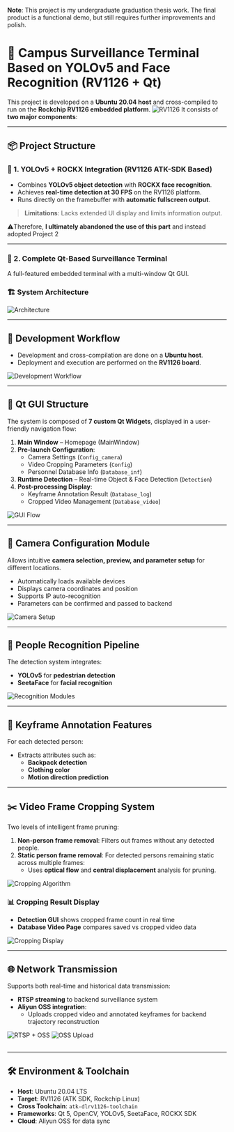 **Note**: This project is my undergraduate graduation thesis work. The final product is a functional demo, but still requires further improvements and polish.

# 🎯 Campus Surveillance Terminal Based on YOLOv5 and Face Recognition (RV1126 + Qt)



This project is developed on a **Ubuntu 20.04 host** and cross-compiled to run on the **Rockchip RV1126 embedded platform**.
![RV1126](https://techla-img.oss-cn-hangzhou.aliyuncs.com/CODE/WEB/image-20250603100246175.png)
It consists of **two major components**:

------

## 📦 Project Structure

### 🔹 1. YOLOv5 + ROCKX Integration (RV1126 ATK-SDK Based)

- Combines **YOLOv5 object detection** with **ROCKX face recognition**.
- Achieves **real-time detection at 30 FPS** on the RV1126 platform.
- Runs directly on the framebuffer with **automatic fullscreen output**.

> **Limitations**: Lacks extended UI display and limits information output.

⚠️Therefore, **I ultimately abandoned the use of this part** and instead adopted Project 2

------

### 🔹 2. Complete Qt-Based Surveillance Terminal

A full-featured embedded terminal with a multi-window Qt GUI.

### 🏗️ System Architecture

![Architecture](https://techla-img.oss-cn-hangzhou.aliyuncs.com/CODE/WEB/image-20250603094233177.png)

------

## 🚀 Development Workflow

- Development and cross-compilation are done on a **Ubuntu host**.
- Deployment and execution are performed on the **RV1126 board**.

![Development Workflow](https://techla-img.oss-cn-hangzhou.aliyuncs.com/CODE/WEB/wps3.jpg)

------

## 🧹 Qt GUI Structure

The system is composed of **7 custom Qt Widgets**, displayed in a user-friendly navigation flow:

1. **Main Window** – Homepage (MainWindow)
2. **Pre-launch Configuration**:
   - Camera Settings (`Config_camera`)
   - Video Cropping Parameters (`Config`)
   - Personnel Database Info (`Database_inf`)
3. **Runtime Detection** – Real-time Object & Face Detection (`Detection`)
4. **Post-processing Display**:
   - Keyframe Annotation Result (`Database_log`)
   - Cropped Video Management (`Database_video`)

![GUI Flow](https://techla-img.oss-cn-hangzhou.aliyuncs.com/CODE/WEB/wps5.jpg)

------

## 📸 Camera Configuration Module

Allows intuitive **camera selection, preview, and parameter setup** for different locations.

- Automatically loads available devices
- Displays camera coordinates and position
- Supports IP auto-recognition
- Parameters can be confirmed and passed to backend

![Camera Setup](https://techla-img.oss-cn-hangzhou.aliyuncs.com/CODE/WEB/wps6.jpg)

------

## 👥 People Recognition Pipeline

The detection system integrates:

- **YOLOv5** for **pedestrian detection**
- **SeetaFace** for **facial recognition**

![Recognition Modules](https://techla-img.oss-cn-hangzhou.aliyuncs.com/CODE/WEB/wps7.jpg)

------

## 🔖 Keyframe Annotation Features

For each detected person:

- Extracts attributes such as:
  - **Backpack detection**
  - **Clothing color**
  - **Motion direction prediction**

------

## ✂️ Video Frame Cropping System

Two levels of intelligent frame pruning:

1. **Non-person frame removal**:
    Filters out frames without any detected people.
2. **Static person frame removal**:
    For detected persons remaining static across multiple frames:
   - Uses **optical flow** and **central displacement** analysis for pruning.

![Cropping Algorithm](https://techla-img.oss-cn-hangzhou.aliyuncs.com/CODE/WEB/wps8.jpg)

### 📊 Cropping Result Display

- **Detection GUI** shows cropped frame count in real time
- **Database Video Page** compares saved vs cropped video data

![Cropping Display](https://techla-img.oss-cn-hangzhou.aliyuncs.com/CODE/WEB/wps9.jpg)

------

## 🌐 Network Transmission

Supports both real-time and historical data transmission:

- **RTSP streaming** to backend surveillance system
- **Aliyun OSS integration**:
  - Uploads cropped video and annotated keyframes for backend trajectory reconstruction

![RTSP + OSS](https://techla-img.oss-cn-hangzhou.aliyuncs.com/CODE/WEB/wps10.jpg)
 ![OSS Upload](https://techla-img.oss-cn-hangzhou.aliyuncs.com/CODE/WEB/wps11.jpg)

## 

------

## 🛠️ Environment & Toolchain

- **Host**: Ubuntu 20.04 LTS
- **Target**: RV1126 (ATK SDK, Rockchip Linux)
- **Cross Toolchain**: `atk-dlrv1126-toolchain`
- **Frameworks**: Qt 5, OpenCV, YOLOv5, SeetaFace, ROCKX SDK
- **Cloud**: Aliyun OSS for data sync
